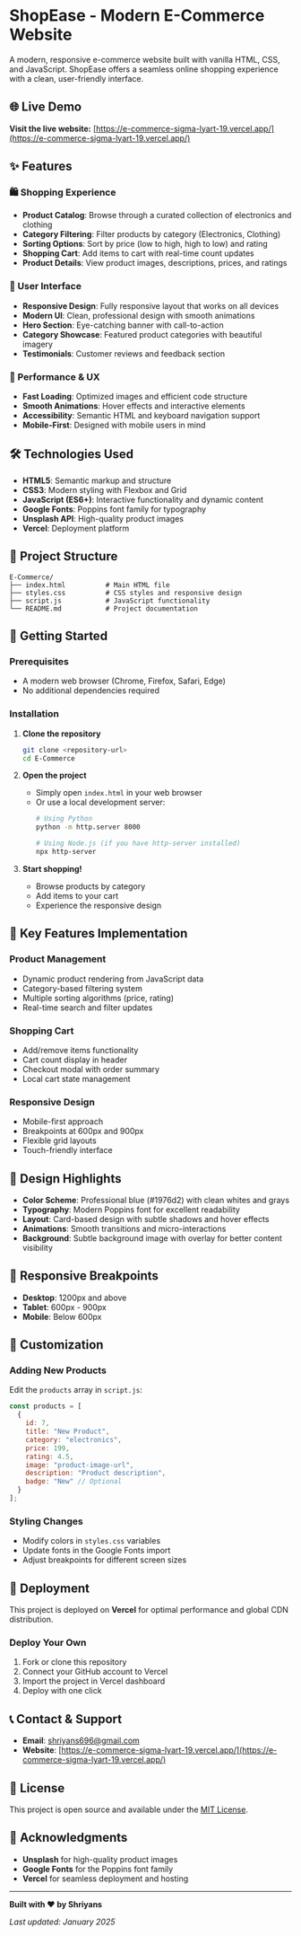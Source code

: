 # ShopEase - Modern E-Commerce Website

A modern, responsive e-commerce website built with vanilla HTML, CSS, and JavaScript. ShopEase offers a seamless online shopping experience with a clean, user-friendly interface.

## 🌐 Live Demo

**Visit the live website:** [https://e-commerce-sigma-lyart-19.vercel.app/](https://e-commerce-sigma-lyart-19.vercel.app/)

## ✨ Features

### 🛍️ Shopping Experience
- **Product Catalog**: Browse through a curated collection of electronics and clothing
- **Category Filtering**: Filter products by category (Electronics, Clothing)
- **Sorting Options**: Sort by price (low to high, high to low) and rating
- **Shopping Cart**: Add items to cart with real-time count updates
- **Product Details**: View product images, descriptions, prices, and ratings

### 🎨 User Interface
- **Responsive Design**: Fully responsive layout that works on all devices
- **Modern UI**: Clean, professional design with smooth animations
- **Hero Section**: Eye-catching banner with call-to-action
- **Category Showcase**: Featured product categories with beautiful imagery
- **Testimonials**: Customer reviews and feedback section

### 🚀 Performance & UX
- **Fast Loading**: Optimized images and efficient code structure
- **Smooth Animations**: Hover effects and interactive elements
- **Accessibility**: Semantic HTML and keyboard navigation support
- **Mobile-First**: Designed with mobile users in mind

## 🛠️ Technologies Used

- **HTML5**: Semantic markup and structure
- **CSS3**: Modern styling with Flexbox and Grid
- **JavaScript (ES6+)**: Interactive functionality and dynamic content
- **Google Fonts**: Poppins font family for typography
- **Unsplash API**: High-quality product images
- **Vercel**: Deployment platform

## 📁 Project Structure

```
E-Commerce/
├── index.html          # Main HTML file
├── styles.css          # CSS styles and responsive design
├── script.js           # JavaScript functionality
└── README.md           # Project documentation
```

## 🚀 Getting Started

### Prerequisites
- A modern web browser (Chrome, Firefox, Safari, Edge)
- No additional dependencies required

### Installation

1. **Clone the repository**
   ```bash
   git clone <repository-url>
   cd E-Commerce
   ```

2. **Open the project**
   - Simply open `index.html` in your web browser
   - Or use a local development server:
     ```bash
     # Using Python
     python -m http.server 8000
     
     # Using Node.js (if you have http-server installed)
     npx http-server
     ```

3. **Start shopping!**
   - Browse products by category
   - Add items to your cart
   - Experience the responsive design

## 🎯 Key Features Implementation

### Product Management
- Dynamic product rendering from JavaScript data
- Category-based filtering system
- Multiple sorting algorithms (price, rating)
- Real-time search and filter updates

### Shopping Cart
- Add/remove items functionality
- Cart count display in header
- Checkout modal with order summary
- Local cart state management

### Responsive Design
- Mobile-first approach
- Breakpoints at 600px and 900px
- Flexible grid layouts
- Touch-friendly interface

## 🎨 Design Highlights

- **Color Scheme**: Professional blue (#1976d2) with clean whites and grays
- **Typography**: Modern Poppins font for excellent readability
- **Layout**: Card-based design with subtle shadows and hover effects
- **Animations**: Smooth transitions and micro-interactions
- **Background**: Subtle background image with overlay for better content visibility

## 📱 Responsive Breakpoints

- **Desktop**: 1200px and above
- **Tablet**: 600px - 900px
- **Mobile**: Below 600px

## 🔧 Customization

### Adding New Products
Edit the `products` array in `script.js`:
```javascript
const products = [
  {
    id: 7,
    title: "New Product",
    category: "electronics",
    price: 199,
    rating: 4.5,
    image: "product-image-url",
    description: "Product description",
    badge: "New" // Optional
  }
];
```

### Styling Changes
- Modify colors in `styles.css` variables
- Update fonts in the Google Fonts import
- Adjust breakpoints for different screen sizes

## 🚀 Deployment

This project is deployed on **Vercel** for optimal performance and global CDN distribution.

### Deploy Your Own
1. Fork or clone this repository
2. Connect your GitHub account to Vercel
3. Import the project in Vercel dashboard
4. Deploy with one click

## 📞 Contact & Support

- **Email**: shriyans696@gmail.com
- **Website**: [https://e-commerce-sigma-lyart-19.vercel.app/](https://e-commerce-sigma-lyart-19.vercel.app/)

## 📄 License

This project is open source and available under the [MIT License](LICENSE).

## 🙏 Acknowledgments

- **Unsplash** for high-quality product images
- **Google Fonts** for the Poppins font family
- **Vercel** for seamless deployment and hosting

---

**Built with ❤️ by Shriyans**

*Last updated: January 2025* 
